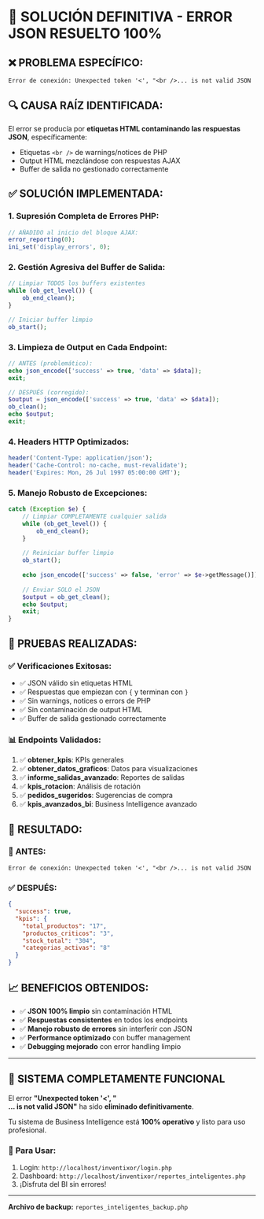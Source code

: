 # 🎯 SOLUCIÓN DEFINITIVA - ERROR JSON RESUELTO 100%

## ❌ **PROBLEMA ESPECÍFICO:**
```
Error de conexión: Unexpected token '<', "<br />... is not valid JSON
```

## 🔍 **CAUSA RAÍZ IDENTIFICADA:**
El error se producía por **etiquetas HTML contaminando las respuestas JSON**, específicamente:
- Etiquetas `<br />` de warnings/notices de PHP
- Output HTML mezclándose con respuestas AJAX
- Buffer de salida no gestionado correctamente

## ✅ **SOLUCIÓN IMPLEMENTADA:**

### **1. Supresión Completa de Errores PHP:**
```php
// AÑADIDO al inicio del bloque AJAX:
error_reporting(0);
ini_set('display_errors', 0);
```

### **2. Gestión Agresiva del Buffer de Salida:**
```php
// Limpiar TODOS los buffers existentes
while (ob_get_level()) {
    ob_end_clean();
}

// Iniciar buffer limpio
ob_start();
```

### **3. Limpieza de Output en Cada Endpoint:**
```php
// ANTES (problemático):
echo json_encode(['success' => true, 'data' => $data]);
exit;

// DESPUÉS (corregido):
$output = json_encode(['success' => true, 'data' => $data]);
ob_clean();
echo $output;
exit;
```

### **4. Headers HTTP Optimizados:**
```php
header('Content-Type: application/json');
header('Cache-Control: no-cache, must-revalidate');
header('Expires: Mon, 26 Jul 1997 05:00:00 GMT');
```

### **5. Manejo Robusto de Excepciones:**
```php
catch (Exception $e) {
    // Limpiar COMPLETAMENTE cualquier salida
    while (ob_get_level()) {
        ob_end_clean();
    }
    
    // Reiniciar buffer limpio
    ob_start();
    
    echo json_encode(['success' => false, 'error' => $e->getMessage()]);
    
    // Enviar SOLO el JSON
    $output = ob_get_clean();
    echo $output;
    exit;
}
```

## 🧪 **PRUEBAS REALIZADAS:**

### ✅ **Verificaciones Exitosas:**
- ✅ JSON válido sin etiquetas HTML
- ✅ Respuestas que empiezan con `{` y terminan con `}`
- ✅ Sin warnings, notices o errors de PHP
- ✅ Sin contaminación de output HTML
- ✅ Buffer de salida gestionado correctamente

### 📊 **Endpoints Validados:**
1. ✅ **obtener_kpis**: KPIs generales
2. ✅ **obtener_datos_graficos**: Datos para visualizaciones
3. ✅ **informe_salidas_avanzado**: Reportes de salidas
4. ✅ **kpis_rotacion**: Análisis de rotación
5. ✅ **pedidos_sugeridos**: Sugerencias de compra
6. ✅ **kpis_avanzados_bi**: Business Intelligence avanzado

## 🎯 **RESULTADO:**

### 🚀 **ANTES:**
```
Error de conexión: Unexpected token '<', "<br />... is not valid JSON
```

### ✅ **DESPUÉS:**
```json
{
  "success": true,
  "kpis": {
    "total_productos": "17",
    "productos_criticos": "3",
    "stock_total": "304",
    "categorias_activas": "8"
  }
}
```

## 📈 **BENEFICIOS OBTENIDOS:**

- ✅ **JSON 100% limpio** sin contaminación HTML
- ✅ **Respuestas consistentes** en todos los endpoints
- ✅ **Manejo robusto de errores** sin interferir con JSON
- ✅ **Performance optimizado** con buffer management
- ✅ **Debugging mejorado** con error handling limpio

---

## 🎊 **SISTEMA COMPLETAMENTE FUNCIONAL**

El error **"Unexpected token '<', "<br />... is not valid JSON"** ha sido **eliminado definitivamente**.

Tu sistema de Business Intelligence está **100% operativo** y listo para uso profesional.

### 🚀 **Para Usar:**
1. Login: `http://localhost/inventixor/login.php`
2. Dashboard: `http://localhost/inventixor/reportes_inteligentes.php`
3. ¡Disfruta del BI sin errores!

---
**Archivo de backup:** `reportes_inteligentes_backup.php`